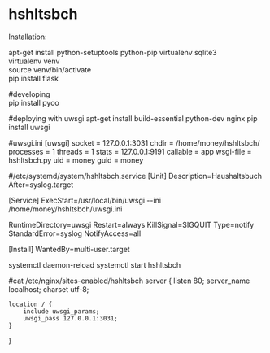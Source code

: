 # hshltsbch
Installation: <br>  

apt-get install python-setuptools python-pip virtualenv sqlite3<br>
virtualenv venv<br>
source venv/bin/activate<br>
pip install flask<br>

#developing <br>
pip install pyoo <br>

#deploying with uwsgi
apt-get install build-essential python-dev nginx
pip install uwsgi

#uwsgi.ini
[uwsgi]
socket = 127.0.0.1:3031
chdir = /home/money/hshltsbch/
processes = 1
threads = 1
stats = 127.0.0.1:9191
callable = app
wsgi-file = hshltsbch.py
uid = money
guid = money


#/etc/systemd/system/hshltsbch.service 
[Unit]
Description=Haushaltsbuch 
After=syslog.target

[Service]
ExecStart=/usr/local/bin/uwsgi --ini /home/money/hshltsbch/uwsgi.ini

RuntimeDirectory=uwsgi
Restart=always
KillSignal=SIGQUIT
Type=notify
StandardError=syslog
NotifyAccess=all

[Install]
WantedBy=multi-user.target


systemctl daemon-reload
systemctl start hshltsbch

#cat /etc/nginx/sites-enabled/hshltsbch 
server 
{
    listen          80;
    server_name     localhost;
    charset         utf-8;

    location / {
        include uwsgi_params;
        uwsgi_pass 127.0.0.1:3031;
    }
}

